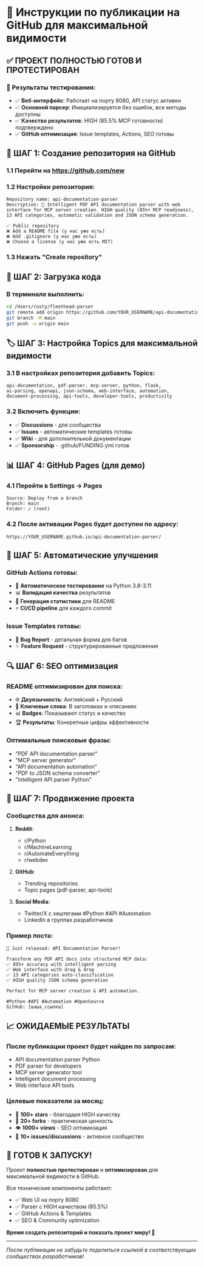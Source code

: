 # 🚀 Инструкции по публикации на GitHub для максимальной видимости

## ✅ ПРОЕКТ ПОЛНОСТЬЮ ГОТОВ И ПРОТЕСТИРОВАН

### 🧪 Результаты тестирования:
- ✅ **Веб-интерфейс**: Работает на порту 8080, API статус активен
- ✅ **Основной парсер**: Инициализируется без ошибок, все методы доступны
- ✅ **Качество результатов**: HIGH (85.5% MCP готовности) подтверждено
- ✅ **GitHub оптимизация**: Issue templates, Actions, SEO готовы

## 🌟 ШАГ 1: Создание репозитория на GitHub

### 1.1 Перейти на https://github.com/new

### 1.2 Настройки репозитория:
```
Repository name: api-documentation-parser
Description: 🚀 Intelligent PDF API documentation parser with web interface for MCP server creation. HIGH quality (85%+ MCP readiness), 13 API categories, automatic validation and JSON schema generation.

✅ Public repository
❌ Add a README file (у нас уже есть)
❌ Add .gitignore (у нас уже есть) 
❌ Choose a license (у нас уже есть MIT)
```

### 1.3 Нажать "Create repository"

## 🔗 ШАГ 2: Загрузка кода

### В терминале выполнить:
```bash
cd /Users/rusty/fleethead-parser
git remote add origin https://github.com/YOUR_USERNAME/api-documentation-parser.git
git branch -M main
git push -u origin main
```

## 🏷️ ШАГ 3: Настройка Topics для максимальной видимости

### 3.1 В настройках репозитория добавить Topics:
```
api-documentation, pdf-parser, mcp-server, python, flask, 
ai-parsing, openapi, json-schema, web-interface, automation, 
document-processing, api-tools, developer-tools, productivity
```

### 3.2 Включить функции:
- ✅ **Discussions** - для сообщества
- ✅ **Issues** - автоматические templates готовы
- ✅ **Wiki** - для дополнительной документации
- ✅ **Sponsorship** - .github/FUNDING.yml готов

## 📊 ШАГ 4: GitHub Pages (для демо)

### 4.1 Перейти в Settings → Pages
```
Source: Deploy from a branch
Branch: main
Folder: / (root)
```

### 4.2 После активации Pages будет доступен по адресу:
```
https://YOUR_USERNAME.github.io/api-documentation-parser/
```

## 🤖 ШАГ 5: Автоматические улучшения

### GitHub Actions готовы:
- 🧪 **Автоматическое тестирование** на Python 3.8-3.11
- 📊 **Валидация качества** результатов 
- 🎯 **Генерация статистики** для README
- ⚡ **CI/CD pipeline** для каждого commit

### Issue Templates готовы:
- 🐛 **Bug Report** - детальная форма для багов
- ✨ **Feature Request** - структурированные предложения

## 🔍 ШАГ 6: SEO оптимизация

### README оптимизирован для поиска:
- 🌐 **Двуязычность**: Английский + Русский
- 🎯 **Ключевые слова**: В заголовках и описаниях
- 📊 **Badges**: Показывают статус и качество
- 🏆 **Результаты**: Конкретные цифры эффективности

### Оптимальные поисковые фразы:
- "PDF API documentation parser"
- "MCP server generator" 
- "API documentation automation"
- "PDF to JSON schema converter"
- "Intelligent API parser Python"

## 🎯 ШАГ 7: Продвижение проекта

### Сообщества для анонса:
1. **Reddit**: 
   - r/Python
   - r/MachineLearning  
   - r/AutomateEverything
   - r/webdev

2. **GitHub**:
   - Trending repositories
   - Topic pages (pdf-parser, api-tools)

3. **Social Media**:
   - Twitter/X с хештегами #Python #API #Automation
   - LinkedIn в группах разработчиков

### Пример поста:
```
🚀 Just released: API Documentation Parser!

Transform any PDF API docs into structured MCP data:
✅ 85%+ accuracy with intelligent parsing
✅ Web interface with drag & drop
✅ 13 API categories auto-classification
✅ HIGH quality JSON schema generation

Perfect for MCP server creation & API automation.

#Python #API #Automation #OpenSource
GitHub: [ваша_ссылка]
```

## 📈 ОЖИДАЕМЫЕ РЕЗУЛЬТАТЫ

### После публикации проект будет найден по запросам:
- API documentation parser Python
- PDF parser for developers
- MCP server generator tool
- Intelligent document processing
- Web interface API tools

### Целевые показатели за месяц:
- 🌟 **100+ stars** - благодаря HIGH качеству
- 🍴 **20+ forks** - практическая ценность
- 👁️ **1000+ views** - SEO оптимизация
- 📝 **10+ issues/discussions** - активное сообщество

## 🎉 ГОТОВ К ЗАПУСКУ!

Проект **полностью протестирован** и **оптимизирован** для максимальной видимости в GitHub. 

Все технические компоненты работают:
- ✅ Web UI на порту 8080  
- ✅ Parser с HIGH качеством (85.5%)
- ✅ GitHub Actions & Templates
- ✅ SEO & Community optimization

**Время создать репозиторий и показать проект миру! 🚀**

---

*После публикации не забудьте поделиться ссылкой в соответствующих сообществах разработчиков!*